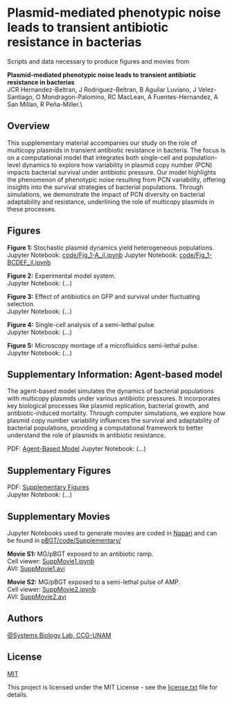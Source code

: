 # Plasmid-mediated phenotypic noise leads to transient antibiotic resistance in bacterias

 Scripts and data necessary to produce figures and movies from

**Plasmid-mediated phenotypic noise leads to transient antibiotic resistance in bacterias**\
JCR Hernandez-Beltran, J Rodriguez-Beltran, B Aguilar Luviano, J Velez-Santiago, O Mondragon-Palomino, RC MacLean, A Fuentes-Hernandez, A San Millan, R Peña-Miller.\


## Overview

This supplementary material accompanies our study on the role of multicopy plasmids in transient antibiotic resistance in bacteria. The focus is on a computational model that integrates both single-cell and population-level dynamics to explore how variability in plasmid copy number (PCN) impacts bacterial survival under antibiotic pressure. Our model highlights the phenomenon of phenotypic noise resulting from PCN variability, offering insights into the survival strategies of bacterial populations. Through simulations, we demonstrate the impact of PCN diversity on bacterial adaptability and resistance, underlining the role of multicopy plasmids in these processes.

## Figures

**Figure 1:** Stochastic plasmid dynamics yield heterogeneous populations.\
Jupyter Notebook: [code/Fig_1-A_jl.ipynb](Fig_1-A_jl.ipynb)
Jupyter Notebook: [code/Fig_1-BCDEF_jl.ipynb](Fig_1-BCDEF_jl.ipynb)

**Figure 2:** Experimental model system.\
Jupyter Notebook: (...)

**Figure 3:** Effect of antibiotics on GFP and survival under fluctuating selection.\
Jupyter Notebook: (...)

**Figure 4:** Single-cell analysis of a semi-lethal pulse.\
Jupyter Notebook: (...)

**Figure 5:** Microscopy montage of a microfluidics semi-lethal pulse.\
Jupyter Notebook: (...)

## Supplementary Information: Agent-based model

The agent-based model simulates the dynamics of bacterial populations with multicopy plasmids under various antibiotic pressures. It incorporates key biological processes like plasmid replication, bacterial growth, and antibiotic-induced mortality. Through computer simulations, we explore how plasmid copy number variability influences the survival and adaptability of bacterial populations, providing a computational framework to better understand the role of plasmids in antibiotic resistance.

PDF: [Agent-Based Model](SI_pBGT_ABM.pdf)
Jupyter Notebook: (...)

## Supplementary Figures

PDF: [Supplementary Figures](SI_pBGT.pdf)\
Jupyter Notebook: (...)

## Supplementary Movies

Jupyter Notebooks used to generate movies are coded in
[Napari](https://napari.org/) and can be found in
[pBGT/code/Supplementary/](/code/Supplementary)

**Movie S1:** MG/pBGT exposed to an antibiotic ramp.\
Cell viewer:
[SuppMovie1.ipynb](/code/Supplementary/SuppMovie1.ipynb)\
AVI:
[SuppMovie1.avi](/movies/SuppMovie1.avi)

**Movie S2:** MG/pBGT exposed to a semi-lethal pulse of AMP.\
Cell viewer:
[SuppMovie2.ipynb](/code/Supplementary/SuppMovie2.ipynb)\
AVI:
[SuppMovie2.avi](/movies/SuppMovie2.avi)


## Authors
[\@Systems Biology Lab, CCG-UNAM](https://github.com/ccg-esb-lab)



## License

[MIT](https://choosealicense.com/licenses/mit/)

This project is licensed under the MIT License - see the
[license.txt](/ccg-esb-lab/pBGT/blob/main/license.txt) file for details.

